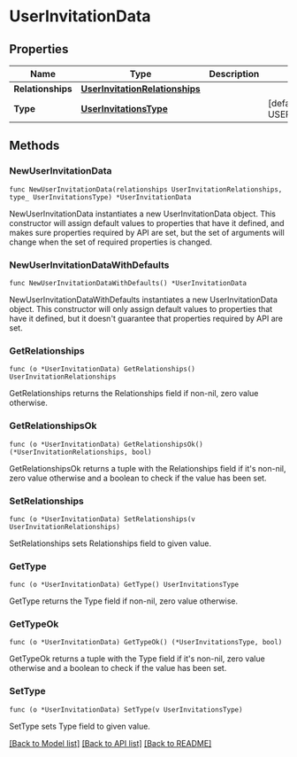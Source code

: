 # UserInvitationData

## Properties

| Name              | Type                                                              | Description | Notes                                             |
| ----------------- | ----------------------------------------------------------------- | ----------- | ------------------------------------------------- |
| **Relationships** | [**UserInvitationRelationships**](UserInvitationRelationships.md) |             |
| **Type**          | [**UserInvitationsType**](UserInvitationsType.md)                 |             | [default to USERINVITATIONSTYPE_USER_INVITATIONS] |

## Methods

### NewUserInvitationData

`func NewUserInvitationData(relationships UserInvitationRelationships, type_ UserInvitationsType) *UserInvitationData`

NewUserInvitationData instantiates a new UserInvitationData object.
This constructor will assign default values to properties that have it defined,
and makes sure properties required by API are set, but the set of arguments
will change when the set of required properties is changed.

### NewUserInvitationDataWithDefaults

`func NewUserInvitationDataWithDefaults() *UserInvitationData`

NewUserInvitationDataWithDefaults instantiates a new UserInvitationData object.
This constructor will only assign default values to properties that have it defined,
but it doesn't guarantee that properties required by API are set.

### GetRelationships

`func (o *UserInvitationData) GetRelationships() UserInvitationRelationships`

GetRelationships returns the Relationships field if non-nil, zero value otherwise.

### GetRelationshipsOk

`func (o *UserInvitationData) GetRelationshipsOk() (*UserInvitationRelationships, bool)`

GetRelationshipsOk returns a tuple with the Relationships field if it's non-nil, zero value otherwise
and a boolean to check if the value has been set.

### SetRelationships

`func (o *UserInvitationData) SetRelationships(v UserInvitationRelationships)`

SetRelationships sets Relationships field to given value.

### GetType

`func (o *UserInvitationData) GetType() UserInvitationsType`

GetType returns the Type field if non-nil, zero value otherwise.

### GetTypeOk

`func (o *UserInvitationData) GetTypeOk() (*UserInvitationsType, bool)`

GetTypeOk returns a tuple with the Type field if it's non-nil, zero value otherwise
and a boolean to check if the value has been set.

### SetType

`func (o *UserInvitationData) SetType(v UserInvitationsType)`

SetType sets Type field to given value.

[[Back to Model list]](../README.md#documentation-for-models) [[Back to API list]](../README.md#documentation-for-api-endpoints) [[Back to README]](../README.md)
